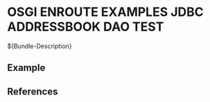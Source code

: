 # OSGI ENROUTE EXAMPLES JDBC ADDRESSBOOK DAO TEST

${Bundle-Description}

## Example

## References

